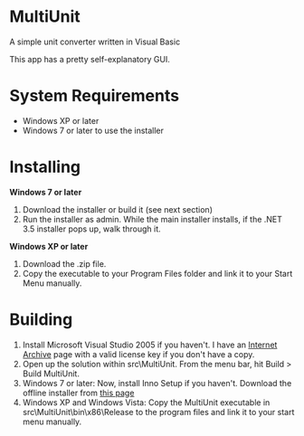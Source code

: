# MultiUnit
 A simple unit converter written in Visual Basic

 This app has a pretty self-explanatory GUI.

# System Requirements
- Windows XP or later
- Windows 7 or later to use the installer

# Installing

**Windows 7 or later**
1. Download the installer or build it (see next section)
2. Run the installer as admin. While the main installer installs, if the .NET 3.5 installer pops up, walk through it.

**Windows XP or later**
1. Download the .zip file.
2. Copy the executable to your Program Files folder and link it to your Start Menu manually.

# Building
1. Install Microsoft Visual Studio 2005 if you haven't. I have an [Internet Archive](https://archive.org/details/msdn-library-disk-2) page with a valid license key if you don't have a copy.
2. Open up the solution within src\MultiUnit. From the menu bar, hit Build > Build MultiUnit.
3. Windows 7 or later: Now, install Inno Setup if you haven't. Download the offline installer from [this page](https://dotnet.microsoft.com/en-us/download/dotnet-framework/net35-sp1)
3. Windows XP and Windows Vista: Copy the MultiUnit executable in src\MultiUnit\bin\x86\Release to the program files and link it to your start menu manually.